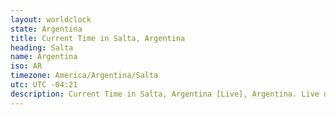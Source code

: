 ```yaml
---
layout: worldclock
state: Argentina
title: Current Time in Salta, Argentina
heading: Salta
name: Argentina
iso: AR
timezone: America/Argentina/Salta
utc: UTC -04:21
description: Current Time in Salta, Argentina [Live], Argentina. Live update now time in Salta, timezone America/Argentina/Salta, UTC -04:21, Country ISO code & Current Local Time.
---
```


